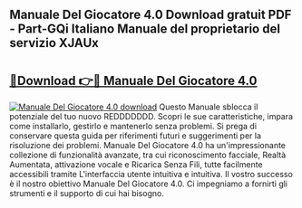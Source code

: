 ## Manuale Del Giocatore 4.0 Download gratuit PDF - Part-GQi Italiano Manuale del proprietario del servizio XJAUx

# <h2><a href="http://dffmcdp.blite.top/?on=Manuale+Del+Giocatore+4.0">🔗Download 👉🔴 Manuale Del Giocatore 4.0</a></h2>

[![Manuale Del Giocatore 4.0 download](https://i.imgur.com/lujVjoI.png)](http://dffmcdp.blite.top/?on=Manuale+Del+Giocatore+4.0)
Questo Manuale sblocca il potenziale del tuo nuovo REDDDDDDD. Scopri le sue caratteristiche, impara come installarlo, gestirlo e mantenerlo senza problemi. Si prega di conservare questa guida per riferimenti futuri e suggerimenti per la risoluzione dei problemi. Manuale Del Giocatore 4.0 ha un'impressionante collezione di funzionalità avanzate, tra cui riconoscimento facciale, Realtà Aumentata, attivazione vocale e Ricarica Senza Fili, tutte facilmente accessibili tramite L'interfaccia utente intuitiva e intuitiva. Il vostro successo è il nostro obiettivo Manuale Del Giocatore 4.0. Ci impegniamo a fornirti gli strumenti e il supporto di cui hai bisogno.
